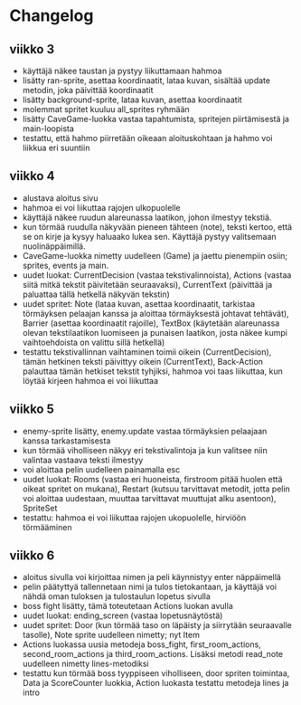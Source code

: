 # Changelog
## viikko 3
- käyttäjä näkee taustan ja pystyy liikuttamaan hahmoa
- lisätty ran-sprite, asettaa koordinaatit, lataa kuvan, sisältää update metodin, joka päivittää koordinaatit
- lisätty background-sprite, lataa kuvan, asettaa koordinaatit
- molemmat spritet kuuluu all_sprites ryhmään
- lisätty CaveGame-luokka vastaa tapahtumista, spritejen piirtämisestä ja main-loopista
- testattu, että hahmo piirretään oikeaan aloituskohtaan ja hahmo voi liikkua eri suuntiin

## viikko 4
- alustava aloitus sivu
- hahmoa ei voi liikuttaa rajojen ulkopuolelle
- käyttäjä näkee ruudun alareunassa laatikon, johon ilmestyy tekstiä.
- kun törmää ruudulla näkyvään pieneen tähteen (note), teksti kertoo, että se on kirje ja kysyy haluaako lukea sen. Käyttäjä pystyy valitsemaan nuolinäppäimillä.
- CaveGame-luokka nimetty uudelleen (Game) ja jaettu pienempiin osiin; sprites, events ja main.
- uudet luokat: CurrentDecision (vastaa tekstivalinnoista), Actions (vastaa siitä mitkä tekstit päivitetään seuraavaksi), CurrentText (päivittää ja paluattaa tällä hetkellä näkyvän tekstin)
- uudet spritet: Note (lataa kuvan, asettaa koordinaatit, tarkistaa törmäyksen pelaajan kanssa ja aloittaa törmäyksestä johtavat tehtävät), Barrier (asettaa koordinaatit rajoille), TextBox (käytetään alareunassa olevan tekstilaatikon luomiseen ja punaisen laatikon, josta näkee kumpi vaihtoehdoista on valittu sillä hetkellä)
- testattu tekstivallinnan vaihtaminen toimii oikein (CurrentDecision), tämän hetkinen teksti päivittyy oikein (CurrentText), Back-Action palauttaa tämän hetkiset tekstit tyhjiksi, hahmoa voi taas liikuttaa, kun löytää kirjeen hahmoa ei voi liikuttaa 

## viikko 5
- enemy-sprite lisätty, enemy.update vastaa törmäyksien pelaajaan kanssa tarkastamisesta
- kun törmää viholliseen näkyy eri tekstivalintoja ja kun valitsee niin valintaa vastaava teksti ilmestyy
- voi aloittaa pelin uudelleen painamalla esc
- uudet luokat: Rooms (vastaa eri huoneista, firstroom pitää huolen että oikeat spritet on mukana), Restart (kutsuu tarvittavat metodit, jotta pelin voi aloittaa uudestaan, muuttaa tarvittavat muuttujat alku asentoon), SpriteSet
- testattu: hahmoa ei voi liikuttaa rajojen ukopuolelle, hirviöön törmääminen

## viikko 6
- aloitus sivulla voi kirjoittaa nimen ja peli käynnistyy enter näppäimellä
- pelin päätyttyä tallennetaan nimi ja tulos tietokantaan, ja käyttäjä voi nähdä oman tuloksen ja tulostaulun lopetus sivulla
- boss fight lisätty, tämä toteutetaan Actions luokan avulla
- uudet luokat: ending_screen (vastaa lopetusnäytöstä)
- uudet spritet: Door (kun törmää taso on läpäisty ja siirrytään seuraavalle tasolle), Note sprite uudelleen nimetty; nyt Item
- Actions luokassa uusia metodeja boss_fight, first_room_actions, second_room_actions ja third_room_actions. Lisäksi metodi read_note uudelleen nimetty lines-metodiksi
- testattu kun törmää boss tyyppiseen viholliseen, door spriten toimintaa, Data ja ScoreCounter luokkia, Action luokasta testattu metodeja lines ja intro
